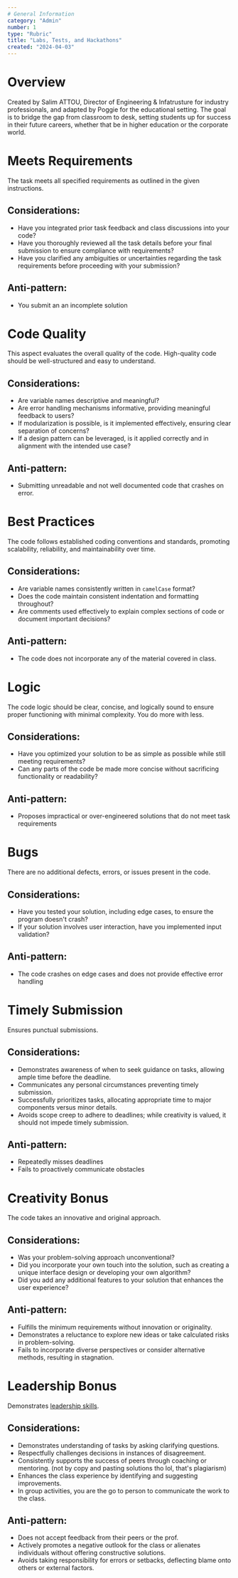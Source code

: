 ```yaml
---
# General Information
category: "Admin"
number: 1
type: "Rubric"
title: "Labs, Tests, and Hackathons"
created: "2024-04-03"
---
```


# Overview

Created by Salim ATTOU, Director of Engineering & Infatrusture for industry professionals, and adapted by Poggie for the educational setting. The goal is to bridge the gap from classroom to desk, setting students up for success in their future careers, whether that be in higher education or the corporate world.

# Meets Requirements

The task meets all specified requirements as outlined in the given instructions.

## Considerations:

- Have you integrated prior task feedback and class discussions into your code?
- Have you thoroughly reviewed all the task details before your final submission to ensure compliance with requirements?
- Have you clarified any ambiguities or uncertainties regarding the task requirements before proceeding with your submission?

## Anti-pattern:

- You submit an an incomplete solution

# Code Quality

This aspect evaluates the overall quality of the code. High-quality code should be well-structured and easy to understand.

## Considerations:

- Are variable names descriptive and meaningful?
- Are error handling mechanisms informative, providing meaningful feedback to users?
- If modularization is possible, is it implemented effectively, ensuring clear separation of concerns?
- If a design pattern can be leveraged, is it applied correctly and in alignment with the intended use case?

## Anti-pattern:

- Submitting unreadable and not well documented code that crashes on error.

# Best Practices

The code follows established coding conventions and standards, promoting scalability, reliability, and maintainability over time.

## Considerations:

- Are variable names consistently written in `camelCase` format?
- Does the code maintain consistent indentation and formatting throughout?
- Are comments used effectively to explain complex sections of code or document important decisions?

## Anti-pattern:

- The code does not incorporate any of the material covered in class.

# Logic

The code logic should be clear, concise, and logically sound to ensure proper functioning with minimal complexity. You do more with less.

## Considerations:

- Have you optimized your solution to be as simple as possible while still meeting requirements?
- Can any parts of the code be made more concise without sacrificing functionality or readability?

## Anti-pattern:

- Proposes impractical or over-engineered solutions that do not meet task requirements

# Bugs

There are no additional defects, errors, or issues present in the code.

## Considerations:

- Have you tested your solution, including edge cases, to ensure the program doesn't crash?
- If your solution involves user interaction, have you implemented input validation?

## Anti-pattern:

- The code crashes on edge cases and does not provide effective error handling

# Timely Submission

Ensures punctual submissions.

## Considerations:

- Demonstrates awareness of when to seek guidance on tasks, allowing ample time before the deadline.
- Communicates any personal circumstances preventing timely submission.
- Successfully prioritizes tasks, allocating appropriate time to major components versus minor details.
- Avoids scope creep to adhere to deadlines; while creativity is valued, it should not impede timely submission.

## Anti-pattern:

- Repeatedly misses deadlines
- Fails to proactively communicate obstacles

# Creativity Bonus

The code takes an innovative and original approach.

## Considerations:

- Was your problem-solving approach unconventional?
- Did you incorporate your own touch into the solution, such as creating a unique interface design or developing your own algorithm?
- Did you add any additional features to your solution that enhances the user experience?

## Anti-pattern:

- Fulfills the minimum requirements without innovation or originality.
- Demonstrates a reluctance to explore new ideas or take calculated risks in problem-solving.
- Fails to incorporate diverse perspectives or consider alternative methods, resulting in stagnation.

# Leadership Bonus

Demonstrates [leadership skills](https://www.amazon.jobs/content/en/our-workplace/leadership-principles).

## Considerations:

- Demonstrates understanding of tasks by asking clarifying questions.
- Respectfully challenges decisions in instances of disagreement.
- Consistently supports the success of peers through coaching or mentoring. (not by copy and pasting solutions tho lol, that's plagiarism)
- Enhances the class experience by identifying and suggesting improvements.
- In group activities, you are the go to person to communicate the work to the class.

## Anti-pattern:

- Does not accept feedback from their peers or the prof.
- Actively promotes a negative outlook for the class or alienates individuals without offering constructive solutions.
- Avoids taking responsibility for errors or setbacks, deflecting blame onto others or external factors.
